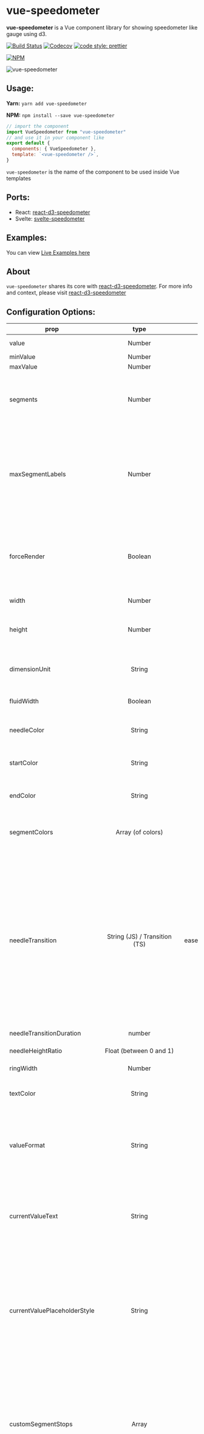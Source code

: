 # vue-speedometer

**vue-speedometer** is a Vue component library for showing speedometer like gauge using d3.

[![Build Status](https://travis-ci.org/palerdot/vue-speedometer.svg?branch=master)](https://travis-ci.org/palerdot/vue-speedometer)
[![Codecov](https://img.shields.io/codecov/c/gh/palerdot/vue-speedometer)](https://codecov.io/gh/palerdot/vue-speedometer)
[![code style: prettier](https://img.shields.io/badge/code_style-prettier-ff69b4.svg?style=flat-square)](https://github.com/prettier/prettier)


[![NPM](https://nodei.co/npm/vue-speedometer.png)](https://npmjs.org/package/vue-speedometer)

![vue-speedometer](https://raw.githubusercontent.com/palerdot/vue-speedometer/master/speedo.gif)

## Usage:

**Yarn:**
`yarn add vue-speedometer` 

**NPM:**
`npm install --save vue-speedometer` 

```javascript
// import the component
import VueSpeedometer from "vue-speedometer"
// and use it in your component like
export default {
  components: { VueSpeedometer }, 
  template: `<vue-speedometer />`,
}
```

`vue-speedometer` is the name of the component to be used inside Vue templates

## Ports:
- React: [react-d3-speedometer](https://github.com/palerdot/react-d3-speedometer)
- Svelte: [svelte-speedometer](https://github.com/palerdot/svelte-speedometer)

## Examples:

You can view [Live Examples here](https://palerdot.in/vue-speedometer/)

## About

`vue-speedometer` shares its core with [react-d3-speedometer](https://github.com/palerdot/react-d3-speedometer). For more info and context, please visit [react-d3-speedometer](https://github.com/palerdot/react-d3-speedometer) 

## Configuration Options:

| prop        | type           | default  | comments |
| ------------|:--------------:| --------:| ---------|
| value       | Number         | 0        |   Make sure your value is between your `minValue` and `maxValue`       |
| minValue    | Number         | 0        |          |
| maxValue    | Number         | 1000     |          |
| segments    | Number         | 5        | Number of segments in the speedometer. Please note, `segments` is calculated with [d3-ticks]() which is an approximate count that is uniformly spaced between min and max. Please refer to [d3-ticks](https://github.com/d3/d3-scale/blob/master/README.md#continuous_ticks) and [d3-array ticks](https://github.com/d3/d3-array#ticks) for more detailed info.        |
| maxSegmentLabels    | Number         | value from 'segments' prop        | Limit the number of segment labels to displayed. This is useful for acheiving a gradient effect by giving arbitrary large number of `segments` and limiting the labels with this prop. [See Live Example](https://palerdot.in/vue-speedometer/?path=/story/vue-speedometer--gradient-effect-with-large-number-of-segments-and-maxsegmentlabels-config). Please note, `maxSegmentLabels` is calculated with [d3-ticks]() which is an approximate count that is uniformly spaced between min and max. Please refer to [d3-ticks](https://github.com/d3/d3-scale/blob/master/README.md#continuous_ticks) and [d3-array ticks](https://github.com/d3/d3-array#ticks) for more detailed info.        |
| forceRender | Boolean        | false    | After initial rendering/mounting, when props change, only the `value` is changed and animated to maintain smooth visualization. But, if you want to force rerender the whole component like change in segments, colors, dimensions etc, you can use this option to force rerender of the whole component on props change.         |
| width       | Number         | 300      | **diameter** of the speedometer and the **width** of the svg element |
| height      | Number         | 300      | height of the svg element. Height of the speedometer is always half the width since it is a **semi-circle**. For fluid width, please refere to `fluidWidth` config |
| dimensionUnit | String         | px     | Default to `px` for `width/height`. Possible values - `"em" , "ex" , "px" , "in" , "cm" , "mm" , "pt" , ,"pc"` ... Please refer to [specification](https://developer.mozilla.org/en-US/docs/Web/SVG/Content_type#Length) for more details |
| fluidWidth  | Boolean        | false    | If `true` takes the width of the parent component. See [Live Example](https://palerdot.in/vue-speedometer/?selectedStory=Fluid%20Width%20view&full=0&down=0&left=1&panelRight=0&downPanel=kadirahq%2Fstorybook-addon-actions%2Factions-panel) for more details |
| needleColor | String         | steelblue | Should be a valid color code - colorname, hexadecimal name or rgb value. Should be a valid input for [d3.interpolateHsl](https://github.com/d3/d3-interpolate#interpolateHsl)   |
| startColor | String         | #FF471A | Should be a valid color code - colorname, hexadecimal name or rgb value. Should be a valid input for [d3.interpolateHsl](https://github.com/d3/d3-interpolate#interpolateHsl)   |
| endColor | String         |  #33CC33 | Should be a valid color code - colorname, hexadecimal name or rgb value. Should be a valid input for [d3.interpolateHsl](https://github.com/d3/d3-interpolate#interpolateHsl)   |
| segmentColors | Array (of colors)         |  [] | Custom segment colors can be given with this option. Should be an array of valid color codes. If this option is given **startColor** and **endColor** options will be ignored. |
| needleTransition | String (JS) / Transition (TS)        | easeQuadInOut | [d3-easing-identifiers](https://github.com/d3/d3-ease) - easeLinear, easeQuadIn, easeQuadOut, easeQuadInOut, easeCubicIn, easeCubicOut, easeCubicInOut, easePolyIn, easePolyOut, easePolyInOut, easeSinIn, easeSinOut, easeSinInOut, easeExpIn, easeExpOut, easeExpInOut, easeCircleIn, easeCircleOut, easeCircleInOut, easeBounceIn, easeBounceOut, easeBounceInOut, easeBackIn, easeBackOut, easeBackInOut, easeElasticIn, easeElasticOut, easeElasticInOut, easeElastic. There is a helper Object/Type 'Transtion', which you can import like `import { Transition } from 'vue-speedometer'` and use it like `Transition.easeElastic`. This works for both JS and Typescript. For `type(script)` definitions, please refer [here](./src/index.d.ts). |
| needleTransitionDuration | number         | 500     | Time in milliseconds. |
| needleHeightRatio | Float (between 0 and 1)         | 0.9     | Control the height of the needle by giving a number/float between `0` and `1`. Default height ratio is `0.9`.  |
| ringWidth | Number         | 60     | Width of the speedometer ring. |
| textColor | String         | #666     | Should be a valid color code - colorname, hexadecimal name or rgb value. Used for both showing the current value and the segment values |
| valueFormat | String       |  | should be a valid format for [d3-format](https://github.com/d3/d3-format#locale_format). By default, no formatter is used. You can use a valid d3 format identifier (for eg: `d` to convert float to integers), to format the values. **Note:** This formatter affects all the values (current value, segment values) displayed in the speedometer |
| currentValueText | String | ${value} | Should be provided a string which should have **${value}** placeholder which will be replaced with current value. By default, current value is shown (formatted with `valueFormat`). For example, if current Value is 333 if you would like to show `Current Value: 333`, you should provide a string **`Current Value: ${value}`**. See [Live Example](https://palerdot.in/vue-speedometer/?selectedKind=vue-speedometer&selectedStory=Custom%20Current%20Value%20Text&full=0&down=1&left=1&panelRight=0) |
| currentValuePlaceholderStyle | String | ${value} | Should be provided a placeholder string which will be replaced with current value in `currentValueTextProp`. For example: you can use ruby like interpolation by giving following props - `<vue-speedometer    currentValueText="Current Value: #{value}" currentValuePlaceholderStyle={"#{value}"} />`. This is also helpful if you face `no-template-curly-in-string` eslint warnings and would like to use different placeholder for current value |
| customSegmentStops | Array         | []     | Array of values **starting** at `min` value, and **ending** at `max` value. This configuration is useful if you would like to split the segments at custom points or have unequal segments at preferred values. If the values does not begin and end with `min` and `max` value respectively, an error will be thrown. This configuration will override `segments` prop, since total number of segments will be `length - 1` of `customSegmentProps`. For example, `[0, 50, 75, 100]` value will have three segments - `0-50`, `50-75`, `75-100`. See [Live Example](https://palerdot.in/vue-speedometer/?path=/story/vue-speedometer--custom-segment-stops) |
| customSegmentLabels | Array`<CustomSegmentLabel>` | [] | Takes an array of `CustomSegmentLabel` objects. Each object has following keys for custom rendering of labels - `text`, `fontSize`, `color`, `position: OUTSIDE/INSIDE`. For `position`, there is a helper `CustomSegmentLabelPosition` Object/Type which you can import like `import { CustomSegmentLabelPosition } from 'vue-speedometer'`, and use it like `CustomSegmentLabelPosition.Inside / CustomSegmentLabelPosition.Outside`. This works for both JS and Typescript. For `type(script)` definitions, please refer [here](./src/index.d.ts).  |
| labelFontSize | String         | 14px     | Font size for segment labels/legends |
| valueTextFontSize | String         | 16px     | Font size for current value text |
| valueTextFontWeight | String         | bold     | Font weight for current value text. Any valid font weight identifier (500, bold etc) can be used. |
| paddingHorizontal |	Number |	0  |	Provides right/left space for the label text. Takes a number (without explicit unit, unit will be taken from dimensionUnit config which defaults to px). Helpful when using a bigger font size for label texts. |
| paddingVertical   | Number |	0  |	Provides top/bottom space for the current value label text below the needle. Takes a number (without explicit unit, unit will be taken from dimensionUnit config which defaults to px). Helpful when using a bigger font size for label texts. |

## Examples

You can view [Live Examples here](https://palerdot.in/vue-speedometer/?path=/story/vue-speedometer--default-with-no-config)

#### Default with no config - [Live Example](https://palerdot.in/vue-speedometer/?path=/story/vue-speedometer--default-with-no-config)

```javascript
export default {
  components: { VueSpeedometer },
  template: `<vue-speedometer />`,
}
```

#### With configurations - [Live Example](https://palerdot.in/vue-speedometer/?path=/story/vue-speedometer--configuring-values)

```javascript
export default {
  components: { VueSpeedometer },
  template: `<vue-speedometer value="333" />`,
}
```

#### Custom Segment Labels - [Live Example](https://palerdot.in/vue-speedometer/?path=/story/vue-speedometer--custom-segment-labels)

```javascript
// 'customSegmentLabels' prop takes an array of 'CustomSegmentLabel' Object
/*
type CustomSegmentLabel = {
  text?: string
  position?: OUTSIDE/INSIDE
  fontSize?: string
  color?: string
}
*/

export default {
  components: { VueSpeedometer },
  template: `
    <div>
      <vue-speedometer 
      :width="500"
      :needleHeightRatio="0.7"
      :value="777"
      currentValueText="Happiness Level"
      :customSegmentLabels='[
        {
          text: "Very Bad",
          position: "INSIDE",
          color: "#555",
        },
        {
          text: "Bad",
          position: "INSIDE",
          color: "#555",
        },
        {
          text: "Ok",
          position: "INSIDE",
          color: "#555",
          fontSize: "19px",
        },
        {
          text: "Good",
          position: "INSIDE",
          color: "#555",
        },
        {
          text: "Very Good",
          position: "INSIDE",
          color: "#555",
        },
      ]'
      :ringWidth="47"
      :needleTransitionDuration="3333"
      needleTransition="easeElastic"
      needleColor="#a7ff83"
      textColor="#d8dee9"
    />
    </div>
  `,
}
  
/>
```

#### Custom Segment Colors - [Live Example](https://palerdot.in/vue-speedometer/?path=/story/vue-speedometer--custom-segment-colors)

```javascript
export default {
  components: { VueSpeedometer },
  template: `
    <div>
      <vue-speedometer
        :maxSegmentLabels="12"
        :segments="3"
        :value="470"
        :segmentColors='["tomato", "gold", "limegreen"]'
        needleColor="lightgreen"
      />
    </div>
    `,
}
  // startColor will be ignored
  // endColor will be ignored
/>
```

#### Custom Segment Stops - [Live Example](https://palerdot.in/vue-speedometer/?path=/story/vue-speedometer--custom-segment-stops)

```javascript
  export default {
    components: { VueSpeedometer },
    template: `
      <div>
        <vue-speedometer 
          :needleHeightRatio="0.7"
          :maxSegmentLabels="5"
          :segments="3"
          :customSegmentStops="[0, 500, 750, 900, 1000]"
          :segmentColors='["firebrick", "tomato", "gold", "limegreen"]'
          :value="333"
        />
      </div>
    `,
  }
  // `segments` prop will be ignored since it will be calculated from `customSegmentStops`
  // In this case there will be `4` segments (0-500, 500-750, 750-900, 900-1000)
/>
```

#### Fluid Width Example - [Live Example](https://palerdot.in/vue-speedometer/?path=/story/vue-speedometer--fluid-width-view)

```javascript
// Speedometer will take the width of the parent div (500)
// any width passed will be ignored
export default {
  components: { VueSpeedometer },
  data() {
    return {
      styles: {
        width: "500px",
        height: "300px",
        background: "#EFEFEF",
      },
    }
  },
  template: `
    <div :style="styles">
      <vue-speedometer 
        :fluidWidth="true"
        :minValue="100"
        :maxValue="500"
        :value="473"
        needleColor="steelblue"
      />
      <div>
      Fluid width takes the width of the parent div (<strong>500px</strong> in this case)
      </div>
    </div>
  `,
}
```

#### Needle Transition Example - [Live Example](https://palerdot.in/vue-speedometer/?path=/story/vue-speedometer--needle-transition-duration)

```javascript
export default {
  components: { VueSpeedometer },
  template: `
  <div>
    <vue-speedometer 
      :value="333"
      needleColor="steelblue"
      :needleTransitionDuration="4000"
      needleTransition="easeElastic"
    />
  </div>
  `,
}
```

#### Force Render component on props change - [Live Example](https://palerdot.in/vue-speedometer/?path=/story/vue-speedometer--force-render-the-component)

```javascript
// By default, when props change, only the value prop is updated and animated. 
// This is to maintain smooth visualization and to ignore breaking appearance changes like segments, colors etc. 
// You can override this behaviour by giving forceRender: true

export default {
  components: { VueSpeedometer },
  template: `
  <div>
    <vue-speedometer 
      :value="333"
      :forceRender="true"
      needleColor="steelblue"
      :needleTransitionDuration="4000"
      needleTransition="easeElastic"
    />
  </div>
  `,
}
```

#### Needle Height Configuration Example - [Live Example](https://palerdot.in/vue-speedometer/?path=/story/vue-speedometer--configure-needle-length-and-font-sizes)

```javascript
export default {
  components: { VueSpeedometer },
  template: `
    <div>
      <vue-speedometer
        :value="333"
        :needleHeightRatio="0.5"
      />
    </div>
`,
}
```

You can give a value between `0` and `1` to control the needle height.


#### Gradient Like Effect - [Live Example](https://palerdot.in/vue-speedometer/?path=/story/vue-speedometer--gradient-effect-with-large-number-of-segments-and-max-segment-labels-config)

```javascript
export default {
  components: { VueSpeedometer },
  template: `
    <div>
      <vue-speedometer
        :needleHeightRatio="0.7"
        :maxSegmentLabels="5"
        :segments="1000"
        :value="333"
      />
    </div>
  `,
}
```

---

### Todos:

- [x] Test coverage (with [vue-test-utils](https://vue-test-utils.vuejs.org/))
- [x] Convert entire code base to ES6
- [x] Split core from lifecycles
- [x] Typescript support

---

### Tests:

`vue-speedometer` comes with a test suite using [vue-test-utils](https://vue-test-utils.vuejs.org/).

```javascript
// navigate to root folder and run
npm test
// or 'yarn test' if you are using yarn
```

---

### FAQ

- Please refer this [comment](https://github.com/vuejs/vue-cli/issues/1875#issuecomment-408739414) if you run into `vue cli you are using the runtime only build of vue where the template compiler is not available` message when running from your local setup bootstrapped with `vue-cli`. Basically create a `vue.config.js`
```javascript
// vue.config.js
module.exports = {
  runtimeCompiler: true
}
```

---

#### Feature Updates:
- `v1.3.0` - `customSegmentLabels` prop to show custom segment labels. [Live Example](https://codesandbox.io/s/zen-platform-7e8eq)
- `v1.2.0` - `Typescript` support
- `v1.0.0.beta` Initial release. ref - https://codesandbox.io/s/vue-template-5yuw8

#### Changelog:

[View Changelog](CHANGELOG.md)

---

#### Contributing:
PRs are welcome. Please create a issue/bugfix/feature branch and create an issue with your branch details. Probably I will create a similar branch in the upstream repo so that PRs can be raised against that branch instead of `master`.

#### Notes
- `1.0` versions are compatible with Vue Version `2.x`
For every subsequent major `vue` upgrade, `vue-speedometer` will be bumped to next major versions. For example `1.x` will be compatible with `Vue 2.0`, `2.x` will be compatible with `Vue 3.0` so on and so forth ...


#### License:

[MIT](LICENSE)
